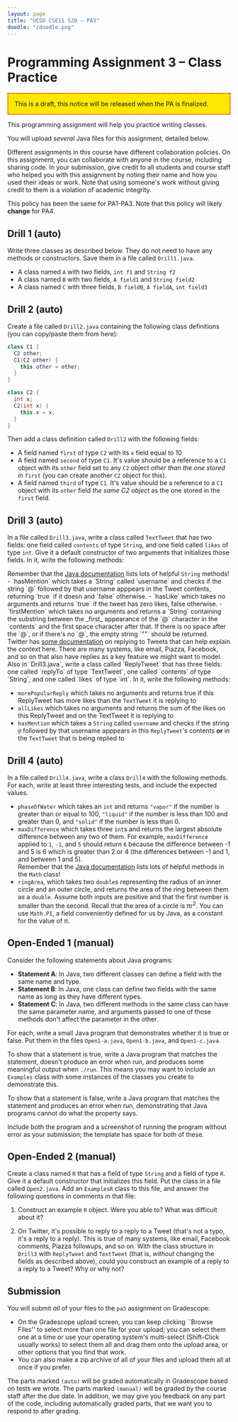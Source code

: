 ```yaml
---
layout: page
title: "UCSD CSE11 S20 – PA3"
doodle: "/doodle.png"
---
```


# Programming Assignment 3 – Class Practice

<p style="border: 2px dotted red; padding: 1em; background-color: #fce803">
This is a draft, this notice will be released when the PA is finalized.
</p>

This programming assignment will help you practice writing classes.

You will upload _several_ Java files for this assignment, detailed below.

Different assignments in this course have different collaboration policies. On
this assignment, you can collaborate with anyone in the course, including
sharing code. In your submission, give credit to all students and course staff
who helped you with this assignment by noting their name and how you used their
ideas or work. Note that using someone's work without giving credit to them is
a violation of academic integrity.

This policy has been the same for PA1-PA3. Note that this policy will likely
**change** for PA4.

## Drill 1 (auto)

Write three classes as described below. They do not need to have any methods or
constructors. Save them in a file called `Drill1.java`.

- A class named `A` with two fields, `int f1` and `String f2`
- A class named `B` with two fields, `A field1` and `String field2`
- A class named `C` with three fields, `B fieldB`, `A fieldA`, `int field3`

## Drill 2 (auto)

Create a file called `Drill2.java` containing the following class definitions
(you can copy/paste them from here):

```java
class C1 {
  C2 other;
  C1(C2 other) {
    this.other = other;
  }
}

class C2 {
  int x;
  C2(int x) {
    this.x = x;
  }
}
```

Then add a class definition called `Drill2` with the following fields:

- A field named `first` of type `C2` with its `x` field equal to 10
- A field named `second` of type `C1`. It's value should be a reference to a
  `C1` object with its `other` field set to any `C2` object _other than the
  one stored in_ `first` (you can create another `C2` object for this).
- A field named `third` of type `C1`. It's value should be a reference to a
  `C1` object with its `other` field _the same C2 object_ as the one stored in
  the `first` field.

## Drill 3 (auto)

In a file called `Drill3.java`, write a class called `TextTweet` that has two
fields: one field called `contents` of type `String`, and one field called
`likes` of type `int`. Give it a default constructor of two arguments that
initializes those fields. In it, write the following methods:

<div class='sidenote'>Remember that the <a href="https://docs.oracle.com/en/java/javase/11/docs/api/java.base/java/lang/String.html#method.summary">Java documentation</a> lists lots of helpful <code>String</code> methods!</div>
- `hasMention` which takes a `String` called `username` and checks if the
  string `@` followed by that username apppears in the Tweet contents,
  returning `true` if it doesn and `false` otherwise.
- `hasLike` which takes no arguments and returns `true` if the tweet has zero
  likes, false otherwise.
- `firstMention` which takes no arguments and returns a `String` containing the
  substring between the _first_ appearance of the `@` character in the
  `contents` and the first space character after that. If there is no space
  after the `@`, or if there's no `@`, the empty string `""` should be
  returned.

<div class='sidenote'>
Twitter has <a
href="https://help.twitter.com/en/using-twitter/mentions-and-replies">some
documentation</a> on replying to Tweets that can help explain the context here.
There are many systems, like email, Piazza, Facebook, and so on that also have
replies as a key feature we might want to model.
</div>
Also in `Drill3.java`, write a class called `ReplyTweet` that has three fields:
one called `replyTo` of type `TextTweet`, one called `contents` of type
`String`, and one called `likes` of type `int`. In it, write the following
methods:

- `morePopularReply` which takes no arguments and returns true if this
  ReplyTweet has more likes than the `TextTweet` it is replying to
- `allLikes` which takes no arguments and returns the sum of the likes on this
  ReplyTweet and on the TextTweet it is replying to
- `hasMention` which takes a `String` called `username` and checks if the
  string `@` followed by that username apppears in this `ReplyTweet`'s contents
  **or** in the `TextTweet` that is being replied to

## Drill 4 (auto)

In a file called `Drill4.java`, write a class `Drill4` with the following
methods. For each, write at least three interesting tests, and include the
expected values.

- `phaseOfWater` which takes an `int` and returns `"vapor"` if the number is
  greater than or equal to 100, `"liquid"` if the number is less than 100 and
  greater than 0, and `"solid"` if the number is less than 0.
- `maxDifference` which takes three `int`s and returns the largest absolute
  difference between any two of them. For example, `maxDifference` applied to
  `1`, `-1`, and `5` should return `6` because the difference between -1 and
  5 is 6 which is greater than 2 or 4 (the differences between -1 and 1, and
  between 1 and 5).
  <div class='sidenote'>Remember that the <a
  href="https://docs.oracle.com/en/java/javase/11/docs/api/java.base/java/lang/Math.html#method.summary">Java
  documentation</a> lists lots of helpful methods in the <code>Math</code> class!</div>
- `ringArea`, which takes two `double`s representing the radius of an inner
  circle and an outer circle, and returns the area of the ring between them as
  a `double`.
  Assume both inputs are positive and that the first number is smaller than the
  second. Recall that the area of a circle is πr<sup>2</sup>. You can use
  `Math.PI`, a field conveniently defined for us by Java, as a constant for the
  value of π.

## Open-Ended 1 (manual)

Consider the following statements about Java programs:

- **Statement A**: In Java, two different classes can define a field with the same name and
type.
- **Statement B**: In Java, one class can define two fields with the same name as long as they
have different types.
- **Statement C**: In Java, two different methods in the same class can have the same parameter
name, and arguments passed to one of those methods don't affect the parameter in the other.

For each, write a small Java program that demonstrates whether it is true or
false. Put them in the files `Open1-a.java`, `Open1-b.java`, and
`Open1-c.java`.

To show that a statement is true, write a Java program that matches the
statement, doesn't produce an error when run, and produces some meaningful
output when `./run`. This means you may want to include an `Examples` class
with some instances of the classes you create to demonstrate this.

To show that a statement is false, write a Java program that matches the
statement and produces an error when run, demonstrating that Java programs
cannot do what the property says.

Include both the program and a screenshot of running the program without error
as your submission; the template has space for both of these.

## Open-Ended 2 (manual)

Create a class named `R` that has a field of type `String` and a field of type
`R`. Give it a default constructor that initializes this field. Put the class
in a file called `Open2.java`. Add an `ExamplesR` class to this file, and
answer the following questions in comments in that file:

1. Construct an example `R` object. Were you able to? What was difficult about
it?

2. On Twitter, it's possible to reply to a reply to a Tweet (that's not a typo,
it's a reply to a reply). This is true of many systems, like email, Facebook
comments, Piazza followups, and so on. With the class structure in `Drill3`
with `ReplyTweet` and `TextTweet` (that is, _without_ changing the fields as
described above), could you construct an example of a reply to a reply to a
Tweet? Why or why not?


## Submission

You will submit _all_ of your files to the `pa3` assignment on Gradescope:

- On the Gradescope upload screen, you can keep clicking ``Browse Files'' to
  select more than one file for your upload; you can select them one at a time
  or use your operating system's multi-select (Shift-Click usually works) to
  select them all and drag them onto the upload area, or other options that you
  find that work.
- You can also make a zip archive of all of your files and upload them all at
  once if you prefer.

The parts marked `(auto)` will be graded automatically in Gradescope based on
tests we wrote. The parts marked `(manual)` will be graded by the course staff
after the due date. In addition, we may give you feedback on any part of the
code, including automatically graded parts, that we want you to respond to
after grading.




